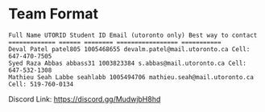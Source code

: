 # Team Format

```Text
Full Name UTORID Student ID Email (utoronto only) Best way to contact
============= ====== ======== ================= ===========
Deval Patel patel805 1005468655 devalm.patel@mail.utoronto.ca Cell: 647-470-7505
Syed Raza Abbas abbass31 1003823384 s.abbas@mail.utoronto.ca Cell: 647-532-1308
Mathieu Seah Labbe seahlabb 1005494706 mathieu.seah@mail.utoronto.ca Cell: 519-760-0134
```

Discord Link:
https://discord.gg/MudwjbH8hd
